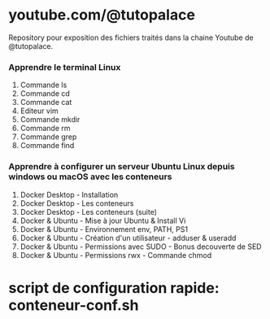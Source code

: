 # youtube.com/@tutopalace

Repository pour exposition des fichiers traités dans la chaine Youtube de @tutopalace.

### Apprendre le terminal Linux
1. Commande ls
2. Commande cd
3. Commande cat
4. Editeur vim
5. Commande mkdir
6. Commande rm
7. Commande grep
8. Commande find 
   

### Apprendre à configurer un serveur Ubuntu Linux  depuis windows ou macOS avec les conteneurs 

1. Docker Desktop - Installation
2. Docker Desktop - Les conteneurs
3. Docker Desktop - Les conteneurs (suite)
4. Docker & Ubuntu - Mise à jour Ubuntu & Install Vi
5. Docker & Ubuntu - Environnement  env, PATH, PS1
6. Docker & Ubuntu - Création d'un utilisateur - adduser & useradd
7. Docker & Ubuntu - Permissions avec SUDO - Bonus decouverte de SED
8. Docker & Ubuntu - Permissions rwx  - Commande chmod 


# script de configuration rapide: conteneur-conf.sh
